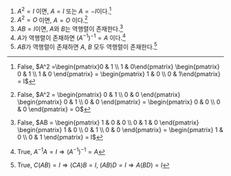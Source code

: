 1. $A^2=I$ 이면, $A=I$ 또는 $A=-I$이다.[^1]
2. $A^2=O$ 이면, $A=O$ 이다.[^2]
3. $AB=I$이면, $A$와 $B$는 역행렬이 존재한다.[^3]
4. $A$가 역행렬이 존재하면 $(A^{-1})^{-1}=A$ 이다.[^4]
5. $AB$가 역행렬이 존재하면 $A$, $B$ 모두 역행렬이 존재한다.[^5]

[^1]: False, $A^2 =\begin{pmatrix}0 & 1 \\ 1 & 0\end{pmatrix} \begin{pmatrix} 0 & 1 \\ 1 & 0 \end{pmatrix} = \begin{pmatrix} 1 & 0 \\ 0 & 1\end{pmatrix} = I$
[^2]: False, $A^2 = \begin{pmatrix} 0 & 1 \\ 0 & 0 \end{pmatrix} \begin{pmatrix} 0 & 1 \\ 0 & 0 \end{pmatrix} = \begin{pmatrix} 0 & 0 \\ 0 & 0 \end{pmatrix} = O$
[^3]: False, $AB = \begin{pmatrix} 1 & 0 & 0 \\ 0 & 1 & 0 \end{pmatrix} \begin{pmatrix} 1 & 0 \\ 0 & 1 \\ 0 & 0 \end{pmatrix} = \begin{pmatrix} 1 & 0 \\ 0 & 1 \end{pmatrix} = I$
[^4]: True, $A^{-1}A = I \Rightarrow (A^{-1})^{-1} = A$
[^5]: True, $C(AB) = I \Rightarrow (CA)B = I$,  $(AB)D = I \Rightarrow A(BD) = I$